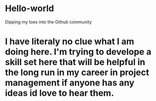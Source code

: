 # Hello-world
Dipping my toes into the Github community
# I have literaly no clue what I am doing here. I'm trying to develope a skill set here that will be helpful in the long run in my career in project management if anyone has any ideas id love to hear them.
